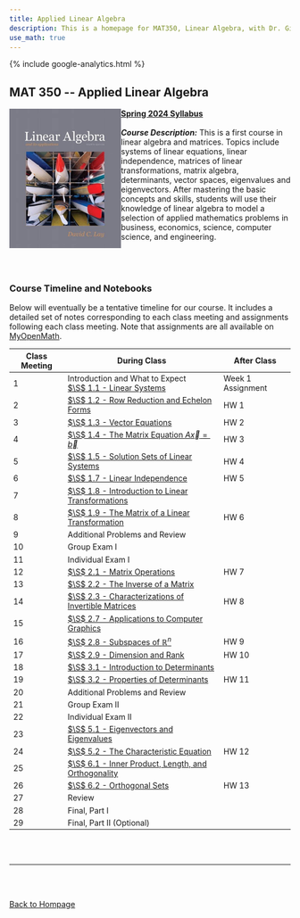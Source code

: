 ```yaml
---
title: Applied Linear Algebra
description: This is a homepage for MAT350, Linear Algebra, with Dr. Gilbert at Southern New Hampshire University. This course covers linear systems, matrix algebra, determinants, vector spaces, and also eigenvalues and eigenvectors. Applications including, but not limited to, economics, electrical engineering, computer graphics, difference equations, and markov chains will be highlighted.
use_math: true
---
```


{% include google-analytics.html %}

## MAT 350 -- Applied Linear Algebra

<script>
MathJax = {
  tex: {
    inlineMath: [['$', '$'], ['\\(', '\\)']]
  },
  svg: {
    fontCache: 'global'
  }
};
</script>
<script type="text/javascript" id="MathJax-script" async
  src="https://cdn.jsdelivr.net/npm/mathjax@3/es5/tex-svg.js">
</script>

<img src="/SiteFiles/Linear.jpg" align="left" width=200> [**Spring 2024 Syllabus**](https://drive.google.com/file/d/1hjVOk9-YK7AD_uocO2zCvpjcjVDfFNHm/view?usp=sharing)<br/>
<br/>
***Course Description:*** This is a first course in linear algebra and matrices. Topics include systems of linear equations, linear independence, matrices of linear transformations, matrix algebra, determinants, vector spaces, eigenvalues and eigenvectors. After mastering the basic concepts and skills, students will use their knowledge of linear algebra to model a selection of applied mathematics problems in business, economics, science, computer science, and engineering.<br/>
<br/>
<br/>
<br/>

### Course Timeline and Notebooks

Below will eventually be a tentative timeline for our course. It includes a detailed set of notes corresponding to each class meeting and assignments following each class meeting. Note that assignments are all available on [MyOpenMath](https://www.myopenmath.com/).

| Class Meeting | During Class | After Class |
|---------------|--------------|-------------|
| 1 | Introduction and What to Expect <br/> [$\S$ 1.1 - Linear Systems](https://drive.google.com/file/d/1ysC7cNZ0Vp5Rgbt2jVu7JZIKCg-GiaZf/view?usp=drive_link) | Week 1 Assignment |
| 2 | [$\S$ 1.2 - Row Reduction and Echelon Forms](https://drive.google.com/file/d/1yg1lfKU_dMjdPZl7fkJTc4RB2_6krTfP/view?usp=drive_link) | HW 1 |
| 3 | [$\S$ 1.3 - Vector Equations](https://drive.google.com/file/d/1z9T8hjAlRmCe2eOLkDrdMs1ZQ_iQUGgb/view?usp=drive_link) | HW 2 |
| 4 | [$\S$ 1.4 - The Matrix Equation $A\vec{x} = \vec{b}$](https://drive.google.com/file/d/1z98C4WnB9f7bTR4pSWR-o1sVilDzwe1y/view?usp=drive_link) | HW 3 |
| 5 | [$\S$ 1.5 - Solution Sets of Linear Systems](https://drive.google.com/file/d/1z512tnDbLx8HPg2qCywrOIZwDEtqtvo7/view?usp=drive_link) | HW 4 |
| 6 | [$\S$ 1.7 - Linear Independence](https://drive.google.com/file/d/1z3PUkcycaDDYOnTRXewPnvzpi03DU1TX/view?usp=drive_link) | HW 5 |
| 7 | [$\S$ 1.8 - Introduction to Linear Transformations](https://drive.google.com/file/d/1yxdC70ORff10KPcjyDN40ysJA_2WWvKc/view?usp=drive_link) |  |
| 8 | [$\S$ 1.9 - The Matrix of a Linear Transformation](https://drive.google.com/file/d/1zYT9FTbsOIS5wKIVjZT_iPskSuDjGVjm/view?usp=drive_link) | HW 6 |
| 9 | Additional Problems and Review |  |
| 10 | Group Exam I |  |
| 11 | Individual Exam I |  |
| 12 | [$\S$ 2.1 - Matrix Operations](https://drive.google.com/file/d/1zW848G239f2EZj-paB7dYz2JOhY-6caw/view?usp=drive_link) | HW 7 |
| 13 | [$\S$ 2.2 - The Inverse of a Matrix](https://drive.google.com/file/d/1zVfvYcfQ-g9TDhPAgmvSG90q7OekFB5R/view?usp=drive_link) |  |
| 14 | [$\S$ 2.3 - Characterizations of Invertible Matrices](https://drive.google.com/file/d/1zRrd8fi8CpW0EgDCFs3p3Y3gTMjm_JG-/view?usp=drive_link) | HW 8 |
| 15 | [$\S$ 2.7 - Applications to Computer Graphics](https://drive.google.com/file/d/1zFVxFikpxJqA1_EDoihl2VJXMCboJolZ/view?usp=drive_link) |  |
| 16 | [$\S$ 2.8 - Subspaces of $\mathbb{R}^n$](https://drive.google.com/file/d/1zA58vKDdrbnXzA7SPC8LljFbnoJTXlse/view?usp=drive_link) | HW 9 |
| 17 | [$\S$ 2.9 - Dimension and Rank](https://drive.google.com/file/d/1z_V4P-oMw9Hfhu9myS3Gw9UHDcCkrgm4/view?usp=drive_link) | HW 10 |
| 18 | [$\S$ 3.1 - Introduction to Determinants](https://drive.google.com/file/d/1z_G6eE7nNgH6QUVem7VLazcw9-qchotL/view?usp=drive_link) |  |
| 19 | [$\S$ 3.2 - Properties of Determinants](https://drive.google.com/file/d/1zzR7IXa_yipUM5Q5RsAiC0qBvqSOlQDc/view?usp=drive_link) | HW 11 |
| 20 | Additional Problems and Review |  |
| 21 | Group Exam II |  |
| 22 | Individual Exam II |  |
| 23 | [$\S$ 5.1 - Eigenvectors and Eigenvalues](https://drive.google.com/file/d/1zud8NUGbUYAi0bOIMt1QY_-icIVBNM72/view?usp=drive_link) |  |
| 24 | [$\S$ 5.2 - The Characteristic Equation](https://drive.google.com/file/d/1zrpIXpQwYGKo8OOrrDxgZnYaSe33I85b/view?usp=drive_link) | HW 12 |
| 25 | [$\S$ 6.1 - Inner Product, Length, and Orthogonality](https://drive.google.com/file/d/1zmvcCg19eBm5Ea_6H1LDrocqHLz49EuP/view?usp=drive_link) |  |
| 26 | [$\S$ 6.2 - Orthogonal Sets](https://drive.google.com/file/d/1z_l4FWOXsbHJe9Sldh7A7LdaQJvLneMC/view?usp=drive_link) | HW 13 |
| 27 | Review |  |
| 28 | Final, Part I |  |
| 29 | Final, Part II (Optional) |  |

<br/>
<br/>

***

<br/>
<br/>

[Back to Hompage](https://agmath.github.io/)
